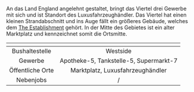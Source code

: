 An das Land England angelehnt gestaltet, bringt das Viertel drei Gewerbe mit sich und ist Standort des Luxusfahrzeughändler.  Das Viertel hat einen kleinen Strandabschnitt und ins Auge fällt ein größeres Gebäude, welches dem [The Establishment](../../pages/fraktionen/establishment.md) gehört. In der Mitte des Gebietes ist ein alter Marktplatz und kennzeichnet somit die Ortsmitte. 

| <!-- --> | <!-- --> |
| :-: | :-: |
| Bushaltestelle | Westside |
| Gewerbe | Apotheke-5,  Tankstelle-5,  Supermarkt-7  |
| Öffentliche Orte | Marktplatz, Luxusfahrzeughändler |
| Nebenjobs | / |

